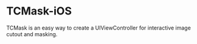 # TCMask-iOS
TCMask is an easy way to create a UIViewController for interactive image cutout and masking.

